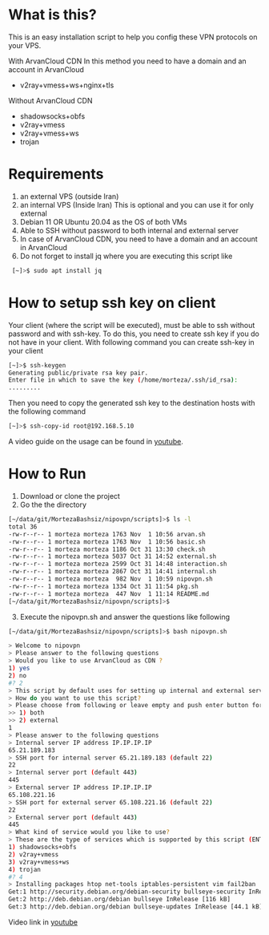 # What is this?

This is an easy installation script to help you config these VPN protocols on your VPS.

With ArvanCloud CDN
In this method you need to have a domain and an account in ArvanCloud
- v2ray+vmess+ws+nginx+tls

Without ArvanCloud CDN
- shadowsocks+obfs
- v2ray+vmess
- v2ray+vmess+ws
- trojan

# Requirements

1. an external VPS (outside Iran)
2. an internal VPS (Inside Iran) This is optional and you can use it for only external
3. Debian 11 OR Ubuntu 20.04 as the OS of both VMs
4. Able to SSH without password to both internal and external server
5. In case of ArvanCloud CDN, you need to have a domain and an account in ArvanCloud
6. Do not forget to install jq where you are executing this script like
```bash
 [~]>$ sudo apt install jq
```

# How to setup ssh key on client

Your client (where the script will be executed), must be able to ssh without password and with ssh-key.
To do this, you need to create ssh key if you do not have in your client. With following command you can create ssh-key in your client

```bash
[~]>$ ssh-keygen
Generating public/private rsa key pair.
Enter file in which to save the key (/home/morteza/.ssh/id_rsa):
.........
```

Then you need to copy the generated ssh key to the destination hosts with the following command 
```bash
[~]>$ ssh-copy-id root@192.168.5.10
```

A video guide on the usage can be found in [youtube](https://youtu.be/jO-1O1BJ6rE "youtube").

# How to Run
1. Download or clone the project
2. Go the the directory

```bash
[~/data/git/MortezaBashsiz/nipovpn/scripts]>$ ls -l
total 36
-rw-r--r-- 1 morteza morteza 1763 Nov  1 10:56 arvan.sh
-rw-r--r-- 1 morteza morteza 1763 Nov  1 10:56 basic.sh
-rw-r--r-- 1 morteza morteza 1186 Oct 31 13:30 check.sh
-rw-r--r-- 1 morteza morteza 5037 Oct 31 14:52 external.sh
-rw-r--r-- 1 morteza morteza 2599 Oct 31 14:48 interaction.sh
-rw-r--r-- 1 morteza morteza 2867 Oct 31 14:41 internal.sh
-rw-r--r-- 1 morteza morteza  982 Nov  1 10:59 nipovpn.sh
-rw-r--r-- 1 morteza morteza 1334 Oct 31 11:54 pkg.sh
-rw-r--r-- 1 morteza morteza  447 Nov  1 11:14 README.md
[~/data/git/MortezaBashsiz/nipovpn/scripts]>$
```

3. Execute the nipovpn.sh and answer the questions like following

```bash
[~/data/git/MortezaBashsiz/nipovpn/scripts]>$ bash nipovpn.sh 

> Welcome to nipovpn 
> Please answer to the following questions 
> Would you like to use ArvanCloud as CDN ? 
1) yes
2) no
#? 2
> This script by default uses for setting up internal and external servers 
> How do you want to use this script? 
> Please choose from following or leave empty and push enter button for continue 
>> 1) both
>> 2) external
1
> Please answer to the following questions 
> Internal server IP address IP.IP.IP.IP
65.21.189.183
> SSH port for internal server 65.21.189.183 (default 22)
22
> Internal server port (default 443)
445
> External server IP address IP.IP.IP.IP
65.108.221.16
> SSH port for external server 65.108.221.16 (default 22)
22
> External server port (default 443)
445
> What kind of service would you like to use?
> These are the type of services which is supported by this script (ENTER THE NUMBER)
1) shadowsocks+obfs
2) v2ray+vmess
3) v2ray+vmess+ws
4) trojan
#? 4
> Installing packages htop net-tools iptables-persistent vim fail2ban
Get:1 http://security.debian.org/debian-security bullseye-security InRelease [48.4 kB]
Get:2 http://deb.debian.org/debian bullseye InRelease [116 kB]
Get:3 http://deb.debian.org/debian bullseye-updates InRelease [44.1 kB]
```

Video link in [youtube](https://youtu.be/jO-1O1BJ6rE "youtube") 

